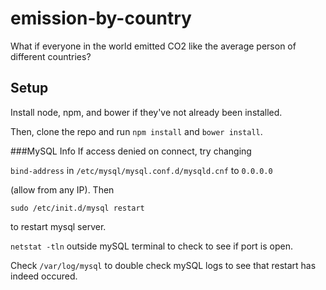 # emission-by-country
What if everyone in the world emitted CO2 like the average person of different countries?

## Setup
Install node, npm, and bower if they've not already been installed.

Then, clone the repo and run `npm install` and `bower install`.

###MySQL Info
If access denied on connect, try changing

`bind-address` in `/etc/mysql/mysql.conf.d/mysqld.cnf` to `0.0.0.0`

(allow from any IP). Then

`sudo /etc/init.d/mysql restart`

to restart mysql server.

`netstat -tln` outside mySQL terminal to check to see if port is open.

Check `/var/log/mysql` to double check mySQL logs to see that restart has indeed occured.